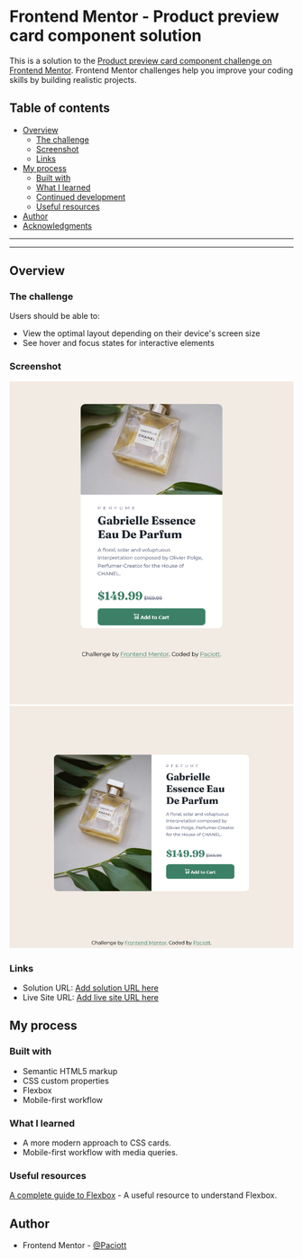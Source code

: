 # Frontend Mentor - Product preview card component solution

This is a solution to the [Product preview card component challenge on Frontend Mentor](https://www.frontendmentor.io/challenges/product-preview-card-component-GO7UmttRfa). Frontend Mentor challenges help you improve your coding skills by building realistic projects.

## Table of contents

- [Overview](#overview)
  - [The challenge](#the-challenge)
  - [Screenshot](#screenshot)
  - [Links](#links)
- [My process](#my-process)
  - [Built with](#built-with)
  - [What I learned](#what-i-learned)
  - [Continued development](#continued-development)
  - [Useful resources](#useful-resources)
- [Author](#author)
- [Acknowledgments](#acknowledgments)

---

---

## Overview

### The challenge

Users should be able to:

- View the optimal layout depending on their device's screen size
- See hover and focus states for interactive elements

### Screenshot

![](screenshot/Screenshot-mobile.png)
![](screenshot/Screenshot-desktop.png)

### Links

- Solution URL: [Add solution URL here](https://your-solution-url.com)
- Live Site URL: [Add live site URL here](https://your-live-site-url.com)

## My process

### Built with

- Semantic HTML5 markup
- CSS custom properties
- Flexbox
- Mobile-first workflow

### What I learned

- A more modern approach to CSS cards.
- Mobile-first workflow with media queries.

### Useful resources

[A complete guide to Flexbox](https://css-tricks.com/snippets/css/a-guide-to-flexbox/) - A useful resource to understand Flexbox.

## Author

- Frontend Mentor - [@Paciott](https://www.frontendmentor.io/profile/Paciott)
